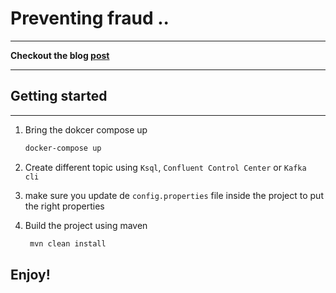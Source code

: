 # Preventing fraud ..

***
**Checkout the blog [post](https://www.ybentaleb.me/blog/fraud-detection-keycloak-kafka)**
***

## Getting started

***

1. Bring the dokcer compose up
    ```sh
    docker-compose up 
    ```

2. Create different topic using `Ksql`, `Confluent Control Center` or `Kafka  cli`


3. make sure you update de `config.properties` file inside the project to put the right properties


4. Build the project using maven
   ```sh
    mvn clean install
   ```

## Enjoy!



